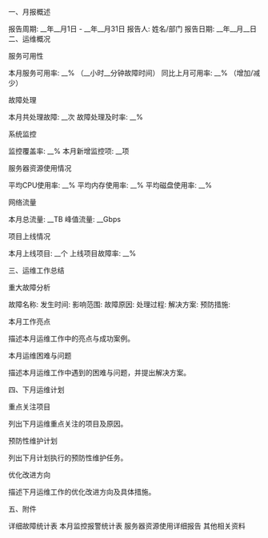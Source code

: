 一、月报概述

报告周期: __年__月1日 - __年__月31日
报告人: 姓名/部门
报告日期: __年__月__日
二、运维概况

服务可用性

本月服务可用率: __% （__小时__分钟故障时间）
同比上月可用率: __% （增加/减少）

故障处理

本月共处理故障: __次
故障处理及时率: __%

系统监控

监控覆盖率: __%
本月新增监控项: __项

服务器资源使用情况

平均CPU使用率: __%
平均内存使用率: __%
平均磁盘使用率: __%

网络流量

本月总流量: __TB
峰值流量: __Gbps

项目上线情况

本月上线项目: __个
上线项目故障率: __%

三、运维工作总结

重大故障分析

故障名称:
发生时间:
影响范围:
故障原因:
处理过程:
解决方案:
预防措施:

本月工作亮点

描述本月运维工作中的亮点与成功案例。

本月运维困难与问题

描述本月运维工作中遇到的困难与问题，并提出解决方案。

四、下月运维计划

重点关注项目

列出下月运维重点关注的项目及原因。

预防性维护计划

列出下月计划执行的预防性维护任务。

优化改进方向

描述下月运维工作的优化改进方向及具体措施。

五、附件

详细故障统计表
本月监控报警统计表
服务器资源使用详细报告
其他相关资料